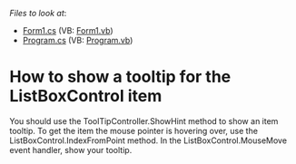 <!-- default file list -->
*Files to look at*:

* [Form1.cs](./CS/WindowsApplication45/Form1.cs) (VB: [Form1.vb](./VB/WindowsApplication45/Form1.vb))
* [Program.cs](./CS/WindowsApplication45/Program.cs) (VB: [Program.vb](./VB/WindowsApplication45/Program.vb))
<!-- default file list end -->
# How to show a tooltip for the ListBoxControl item


<p>You should use the ToolTipController.ShowHint method to show an item tooltip. To get the item the mouse pointer is hovering over, use the ListBoxControl.IndexFromPoint method. In the ListBoxControl.MouseMove event handler, show your tooltip.</p>

<br/>


